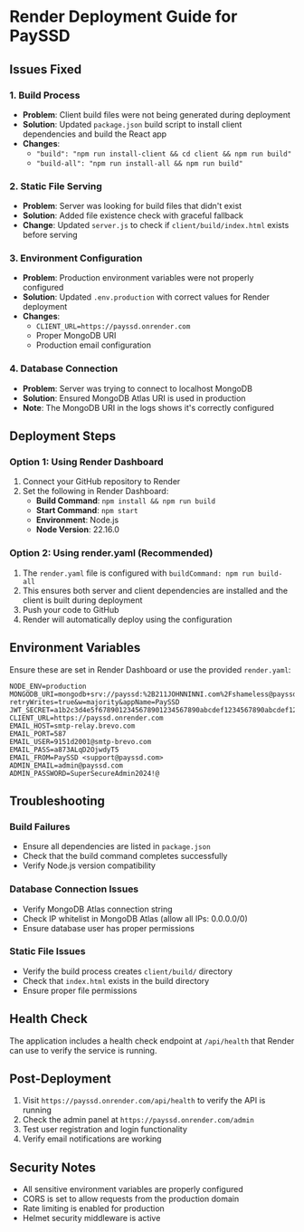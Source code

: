 # Render Deployment Guide for PaySSD

## Issues Fixed

### 1. Build Process
- **Problem**: Client build files were not being generated during deployment
- **Solution**: Updated `package.json` build script to install client dependencies and build the React app
- **Changes**: 
  - `"build": "npm run install-client && cd client && npm run build"`
  - `"build-all": "npm run install-all && npm run build"`

### 2. Static File Serving
- **Problem**: Server was looking for build files that didn't exist
- **Solution**: Added file existence check with graceful fallback
- **Change**: Updated `server.js` to check if `client/build/index.html` exists before serving

### 3. Environment Configuration
- **Problem**: Production environment variables were not properly configured
- **Solution**: Updated `.env.production` with correct values for Render deployment
- **Changes**:
  - `CLIENT_URL=https://payssd.onrender.com`
  - Proper MongoDB URI
  - Production email configuration

### 4. Database Connection
- **Problem**: Server was trying to connect to localhost MongoDB
- **Solution**: Ensured MongoDB Atlas URI is used in production
- **Note**: The MongoDB URI in the logs shows it's correctly configured

## Deployment Steps

### Option 1: Using Render Dashboard
1. Connect your GitHub repository to Render
2. Set the following in Render Dashboard:
   - **Build Command**: `npm install && npm run build`
   - **Start Command**: `npm start`
   - **Environment**: Node.js
   - **Node Version**: 22.16.0

### Option 2: Using render.yaml (Recommended)
1. The `render.yaml` file is configured with `buildCommand: npm run build-all`
2. This ensures both server and client dependencies are installed and the client is built during deployment
3. Push your code to GitHub
4. Render will automatically deploy using the configuration

## Environment Variables

Ensure these are set in Render Dashboard or use the provided `render.yaml`:

```
NODE_ENV=production
MONGODB_URI=mongodb+srv://payssd:%2B211JOHNNINNI.com%2Fshameless@payssd.qrniazf.mongodb.net/payssd?retryWrites=true&w=majority&appName=PaySSD
JWT_SECRET=a1b2c3d4e5f6789012345678901234567890abcdef1234567890abcdef1234567890abcdef1234567890abcdef12345678
CLIENT_URL=https://payssd.onrender.com
EMAIL_HOST=smtp-relay.brevo.com
EMAIL_PORT=587
EMAIL_USER=9151d2001@smtp-brevo.com
EMAIL_PASS=a873ALqD2OjwdyT5
EMAIL_FROM=PaySSD <support@payssd.com>
ADMIN_EMAIL=admin@payssd.com
ADMIN_PASSWORD=SuperSecureAdmin2024!@
```

## Troubleshooting

### Build Failures
- Ensure all dependencies are listed in `package.json`
- Check that the build command completes successfully
- Verify Node.js version compatibility

### Database Connection Issues
- Verify MongoDB Atlas connection string
- Check IP whitelist in MongoDB Atlas (allow all IPs: 0.0.0.0/0)
- Ensure database user has proper permissions

### Static File Issues
- Verify the build process creates `client/build/` directory
- Check that `index.html` exists in the build directory
- Ensure proper file permissions

## Health Check

The application includes a health check endpoint at `/api/health` that Render can use to verify the service is running.

## Post-Deployment

1. Visit `https://payssd.onrender.com/api/health` to verify the API is running
2. Check the admin panel at `https://payssd.onrender.com/admin`
3. Test user registration and login functionality
4. Verify email notifications are working

## Security Notes

- All sensitive environment variables are properly configured
- CORS is set to allow requests from the production domain
- Rate limiting is enabled for production
- Helmet security middleware is active